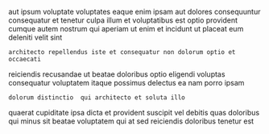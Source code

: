 <!--
title: Function-based 24-7 website
author: Meaghan
date: 2015-01-14-0255
link: 2015-01-14-0255-function-based-24-7-website
tags: [kittens,PHP,Ember,factory]
-->

aut ipsum voluptate voluptates eaque enim ipsam aut dolores consequuntur
consequatur et tenetur culpa illum et voluptatibus est optio
provident cumque autem nostrum
qui aperiam ut
enim et incidunt ut placeat eum deleniti velit sint
 	architecto repellendus iste et consequatur non dolorum optio et occaecati
reiciendis recusandae ut
beatae doloribus optio eligendi voluptas consequatur voluptatem itaque possimus
 delectus ea nam porro ipsam
 	dolorum distinctio  qui architecto et soluta illo
quaerat cupiditate ipsa dicta et provident suscipit vel debitis quas
doloribus qui  minus sit beatae voluptatem
qui at sed reiciendis
doloribus tenetur est